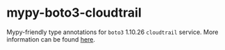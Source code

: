 # mypy-boto3-cloudtrail

Mypy-friendly type annotations for `boto3` 1.10.26 `cloudtrail` service.
More information can be found [here](https://github.com/vemel/mypy_boto3).
